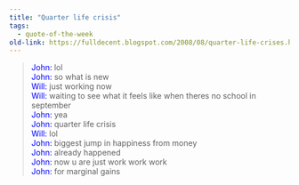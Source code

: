 ```yaml
---
title: "Quarter life crisis"
tags: 
  - quote-of-the-week
old-link: https://fulldecent.blogspot.com/2008/08/quarter-life-crises.html
---
```


> <span style="color:blue">John:</span> lol<br />
> <span style="color:blue">John:</span> so what is new<br />
> <span style="color:blue">Will:</span> just working now<br />
> <span style="color:blue">Will:</span> waiting to see what it feels like when theres no school in september<br />
> <span style="color:blue">John:</span> yea<br />
> <span style="color:blue">John:</span> quarter life crisis<br />
> <span style="color:blue">Will:</span> lol<br />
> <span style="color:blue">John:</span> biggest jump in happiness from money<br />
> <span style="color:blue">John:</span> already happened<br />
> <span style="color:blue">John:</span> now u are just work work work<br />
> <span style="color:blue">John:</span> for marginal gains<br />